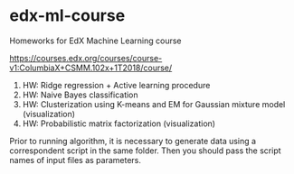 # edx-ml-course
Homeworks for EdX Machine Learning course

https://courses.edx.org/courses/course-v1:ColumbiaX+CSMM.102x+1T2018/course/


1. HW: Ridge regression + Active learning procedure
1. HW: Naive Bayes classification
1. HW: Clusterization using K-means and EM for Gaussian mixture model (visualization)
1. HW: Probabilistic matrix factorization (visualization)

Prior to running algorithm, it is necessary to generate data using a correspondent script in the same folder. Then you should pass the script names of input files as parameters. 

